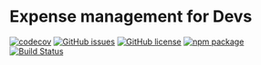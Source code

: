 # Expense management for Devs

[![codecov][coverage-img]][coverage-url]
[![GitHub issues][issues-img]][issues-url]
[![GitHub license][license-img]][license-url]
[![npm package][npm-img]][npm-url]
[![Build Status][build-img]][build-url]


[license-img]:https://img.shields.io/github/license/bentlusty/expenses
[license-url]:https://github.com/bentlusty/expenses/blob/main/LICENSE
[coverage-img]:https://codecov.io/gh/bentlusty/expenses/branch/main/graph/badge.svg?token=D4NVUOXRJK
[coverage-url]:https://codecov.io/gh/bentlusty/expenses
[npm-img]:https://img.shields.io/npm/v/typescript-npm-cli-template
[npm-url]:https://www.npmjs.com/package/@bentlusty/expenses
[issues-img]:https://img.shields.io/github/issues/bentlusty/expenses
[issues-url]:https://github.com/bentlusty/expenses/issues
[build-img]:https://github.com/bentlusty/expenses/actions/workflows/release.yml/badge.svg
[build-url]:https://github.com/bentlusty/expenses/workflows/release.yml

